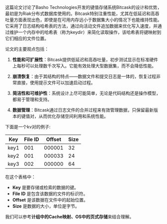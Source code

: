 这篇论文讨论了Basho Technologies开发的键值存储系统Bitcask的设计和优势，最初是为Riak分布式数据库使用的。Bitcask特别注重性能，尤其在低延迟和高吞吐量方面表现出色，即使是在可用内存远小于数据集大小的情况下也能维持性能。它采用了日志结构哈希表的方法，通过向活动文件追加数据来优化写入速度，并通过维护一个内存中的哈希表（称为keydir）来简化读取操作，该哈希表将键映射到它们相应的文件位置。

论文的主要观点包括：

1. **性能和可扩展性**：Bitcask提供低延迟和高吞吐量，初步测试显示在标准硬件上每秒可以处理数千次写入。它能有效处理大型数据集，而不会降低性能。

2. **崩溃恢复**：由于其结构的特点——数据文件和提交日志是一体的，恢复过程非常直接，使用提示文件可以加速启动过程。

3. **简洁性和可维护性**：系统设计上尽可能简单，无论是代码结构还是操作模型，都易于管理和支持。

4. **数据管理**：Bitcask通过日志文件的合并过程来有效管理数据，只保留最新版本的键值对，从而优化存储空间利用和系统性能。

下面是一个kv对的例子:

| Key     | File ID | Offset | Size |
|---------|---------|--------|------|
| key1    | 001     | 000001 | 32   |
| key2    | 001     | 000033 | 24   |
| key3    | 002     | 000000 | 64   |

在这个表格中：
- **Key** 是要存储或检索的数据的键。
- **File ID** 是包含该数据的文件的标识符。
- **Offset** 是该数据在文件中的起始位置。
- **Size** 是数据的大小，单位是字节。

我们可以参考**计组中的Cache映射、OS中的页式存储**来结合理解。